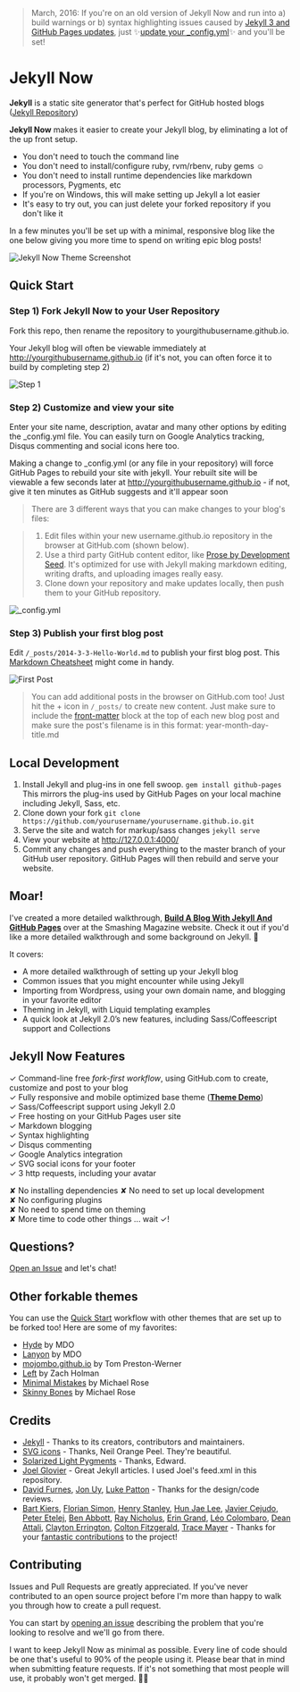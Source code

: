 > March, 2016: If you're on an old version of Jekyll Now and run into a) build warnings or b) syntax highlighting issues caused by [Jekyll 3 and GitHub Pages updates](https://github.com/blog/2100-github-pages-now-faster-and-simpler-with-jekyll-3-0), just :sparkles:[update your _config.yml](https://github.com/barryclark/jekyll-now/pull/445/files):sparkles: and you'll be set!# Jekyll Now**Jekyll** is a static site generator that's perfect for GitHub hosted blogs ([Jekyll Repository](https://github.com/jekyll/jekyll))**Jekyll Now** makes it easier to create your Jekyll blog, by eliminating a lot of the up front setup.- You don't need to touch the command line- You don't need to install/configure ruby, rvm/rbenv, ruby gems :relaxed:- You don't need to install runtime dependencies like markdown processors, Pygments, etc- If you're on Windows, this will make setting up Jekyll a lot easier- It's easy to try out, you can just delete your forked repository if you don't like itIn a few minutes you'll be set up with a minimal, responsive blog like the one below giving you more time to spend on writing epic blog posts!![Jekyll Now Theme Screenshot](/images/jekyll-now-theme-screenshot.jpg "Jekyll Now Theme Screenshot")## Quick Start### Step 1) Fork Jekyll Now to your User RepositoryFork this repo, then rename the repository to yourgithubusername.github.io.Your Jekyll blog will often be viewable immediately at <http://yourgithubusername.github.io> (if it's not, you can often force it to build by completing step 2)![Step 1](/images/step1.gif "Step 1")### Step 2) Customize and view your siteEnter your site name, description, avatar and many other options by editing the _config.yml file. You can easily turn on Google Analytics tracking, Disqus commenting and social icons here too.Making a change to _config.yml (or any file in your repository) will force GitHub Pages to rebuild your site with jekyll. Your rebuilt site will be viewable a few seconds later at <http://yourgithubusername.github.io> - if not, give it ten minutes as GitHub suggests and it'll appear soon> There are 3 different ways that you can make changes to your blog's files:> 1. Edit files within your new username.github.io repository in the browser at GitHub.com (shown below).> 2. Use a third party GitHub content editor, like [Prose by Development Seed](http://prose.io). It's optimized for use with Jekyll making markdown editing, writing drafts, and uploading images really easy.> 3. Clone down your repository and make updates locally, then push them to your GitHub repository.![_config.yml](/images/config.png "_config.yml")### Step 3) Publish your first blog postEdit `/_posts/2014-3-3-Hello-World.md` to publish your first blog post. This [Markdown Cheatsheet](http://www.jekyllnow.com/Markdown-Style-Guide/) might come in handy.![First Post](/images/first-post.png "First Post")> You can add additional posts in the browser on GitHub.com too! Just hit the + icon in `/_posts/` to create new content. Just make sure to include the [front-matter](http://jekyllrb.com/docs/frontmatter/) block at the top of each new blog post and make sure the post's filename is in this format: year-month-day-title.md## Local Development1. Install Jekyll and plug-ins in one fell swoop. `gem install github-pages` This mirrors the plug-ins used by GitHub Pages on your local machine including Jekyll, Sass, etc.2. Clone down your fork `git clone https://github.com/yourusername/yourusername.github.io.git`3. Serve the site and watch for markup/sass changes `jekyll serve`4. View your website at http://127.0.0.1:4000/5. Commit any changes and push everything to the master branch of your GitHub user repository. GitHub Pages will then rebuild and serve your website.## Moar!I've created a more detailed walkthrough, [**Build A Blog With Jekyll And GitHub Pages**](http://www.smashingmagazine.com/2014/08/01/build-blog-jekyll-github-pages/) over at the Smashing Magazine website. Check it out if you'd like a more detailed walkthrough and some background on Jekyll. :metal:It covers:- A more detailed walkthrough of setting up your Jekyll blog- Common issues that you might encounter while using Jekyll- Importing from Wordpress, using your own domain name, and blogging in your favorite editor- Theming in Jekyll, with Liquid templating examples- A quick look at Jekyll 2.0’s new features, including Sass/Coffeescript support and Collections## Jekyll Now Features✓ Command-line free _fork-first workflow_, using GitHub.com to create, customize and post to your blog  ✓ Fully responsive and mobile optimized base theme (**[Theme Demo](http://jekyllnow.com)**)  ✓ Sass/Coffeescript support using Jekyll 2.0  ✓ Free hosting on your GitHub Pages user site  ✓ Markdown blogging  ✓ Syntax highlighting  ✓ Disqus commenting  ✓ Google Analytics integration  ✓ SVG social icons for your footer  ✓ 3 http requests, including your avatar  ✘ No installing dependencies✘ No need to set up local development  ✘ No configuring plugins  ✘ No need to spend time on theming  ✘ More time to code other things ... wait ✓!  ## Questions?[Open an Issue](https://github.com/barryclark/jekyll-now/issues/new) and let's chat!## Other forkable themesYou can use the [Quick Start](https://github.com/barryclark/jekyll-now#quick-start) workflow with other themes that are set up to be forked too! Here are some of my favorites:- [Hyde](https://github.com/poole/hyde) by MDO- [Lanyon](https://github.com/poole/lanyon) by MDO- [mojombo.github.io](https://github.com/mojombo/mojombo.github.io) by Tom Preston-Werner- [Left](https://github.com/holman/left) by Zach Holman- [Minimal Mistakes](https://github.com/mmistakes/minimal-mistakes) by Michael Rose- [Skinny Bones](https://github.com/mmistakes/skinny-bones-jekyll) by Michael Rose## Credits- [Jekyll](https://github.com/jekyll/jekyll) - Thanks to its creators, contributors and maintainers.- [SVG icons](https://github.com/neilorangepeel/Free-Social-Icons) - Thanks, Neil Orange Peel. They're beautiful.- [Solarized Light Pygments](https://gist.github.com/edwardhotchkiss/2005058) - Thanks, Edward.- [Joel Glovier](http://joelglovier.com/writing/) - Great Jekyll articles. I used Joel's feed.xml in this repository.- [David Furnes](https://github.com/dfurnes), [Jon Uy](https://github.com/jonuy), [Luke Patton](https://github.com/lkpttn) - Thanks for the design/code reviews.- [Bart Kiers](https://github.com/bkiers), [Florian Simon](https://github.com/vermluh), [Henry Stanley](https://github.com/henryaj), [Hun Jae Lee](https://github.com/hunjaelee), [Javier Cejudo](https://github.com/javiercejudo), [Peter Etelej](https://github.com/etelej), [Ben Abbott](https://github.com/jaminscript), [Ray Nicholus](https://github.com/rnicholus), [Erin Grand](https://github.com/eringrand), [Léo Colombaro](https://github.com/LeoColomb), [Dean Attali](https://github.com/daattali), [Clayton Errington](https://github.com/cjerrington), [Colton Fitzgerald](https://github.com/coltonfitzgerald), [Trace Mayer](https://github.com/sunnankar) - Thanks for your [fantastic contributions](https://github.com/barryclark/jekyll-now/commits/master) to the project!## ContributingIssues and Pull Requests are greatly appreciated. If you've never contributed to an open source project before I'm more than happy to walk you through how to create a pull request.You can start by [opening an issue](https://github.com/barryclark/jekyll-now/issues/new) describing the problem that you're looking to resolve and we'll go from there.I want to keep Jekyll Now as minimal as possible. Every line of code should be one that's useful to 90% of the people using it. Please bear that in mind when submitting feature requests. If it's not something that most people will use, it probably won't get merged. :guardsman: